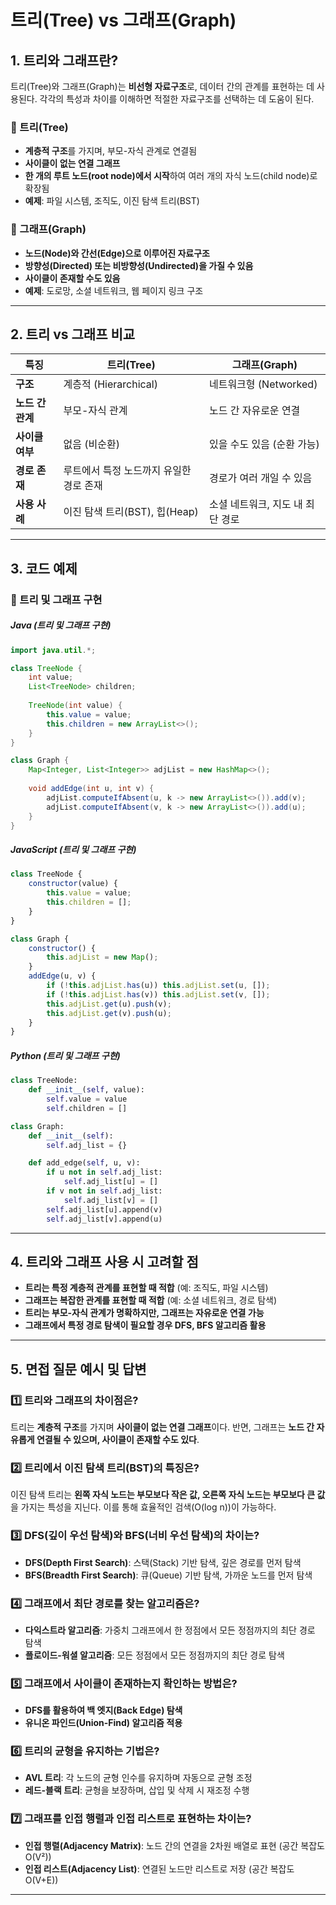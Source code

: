 # 트리(Tree) vs 그래프(Graph)

## 1. 트리와 그래프란?
트리(Tree)와 그래프(Graph)는 **비선형 자료구조**로, 데이터 간의 관계를 표현하는 데 사용된다. 각각의 특성과 차이를 이해하면 적절한 자료구조를 선택하는 데 도움이 된다.

### 🔹 트리(Tree)
- **계층적 구조**를 가지며, 부모-자식 관계로 연결됨
- **사이클이 없는 연결 그래프**
- **한 개의 루트 노드(root node)에서 시작**하여 여러 개의 자식 노드(child node)로 확장됨
- **예제**: 파일 시스템, 조직도, 이진 탐색 트리(BST)

### 🔹 그래프(Graph)
- **노드(Node)와 간선(Edge)으로 이루어진 자료구조**
- **방향성(Directed) 또는 비방향성(Undirected)을 가질 수 있음**
- **사이클이 존재할 수도 있음**
- **예제**: 도로망, 소셜 네트워크, 웹 페이지 링크 구조

---

## 2. 트리 vs 그래프 비교
| 특징 | 트리(Tree) | 그래프(Graph) |
|------|-----------|--------------|
| **구조** | 계층적 (Hierarchical) | 네트워크형 (Networked) |
| **노드 간 관계** | 부모-자식 관계 | 노드 간 자유로운 연결 |
| **사이클 여부** | 없음 (비순환) | 있을 수도 있음 (순환 가능) |
| **경로 존재** | 루트에서 특정 노드까지 유일한 경로 존재 | 경로가 여러 개일 수 있음 |
| **사용 사례** | 이진 탐색 트리(BST), 힙(Heap) | 소셜 네트워크, 지도 내 최단 경로 |

---

## 3. 코드 예제
### 🔹 트리 및 그래프 구현
##### Java (트리 및 그래프 구현)
```java
import java.util.*;

class TreeNode {
    int value;
    List<TreeNode> children;
    
    TreeNode(int value) {
        this.value = value;
        this.children = new ArrayList<>();
    }
}

class Graph {
    Map<Integer, List<Integer>> adjList = new HashMap<>();
    
    void addEdge(int u, int v) {
        adjList.computeIfAbsent(u, k -> new ArrayList<>()).add(v);
        adjList.computeIfAbsent(v, k -> new ArrayList<>()).add(u);
    }
}
```

##### JavaScript (트리 및 그래프 구현)
```javascript
class TreeNode {
    constructor(value) {
        this.value = value;
        this.children = [];
    }
}

class Graph {
    constructor() {
        this.adjList = new Map();
    }
    addEdge(u, v) {
        if (!this.adjList.has(u)) this.adjList.set(u, []);
        if (!this.adjList.has(v)) this.adjList.set(v, []);
        this.adjList.get(u).push(v);
        this.adjList.get(v).push(u);
    }
}
```

##### Python (트리 및 그래프 구현)
```python
class TreeNode:
    def __init__(self, value):
        self.value = value
        self.children = []

class Graph:
    def __init__(self):
        self.adj_list = {}

    def add_edge(self, u, v):
        if u not in self.adj_list:
            self.adj_list[u] = []
        if v not in self.adj_list:
            self.adj_list[v] = []
        self.adj_list[u].append(v)
        self.adj_list[v].append(u)
```

---

## 4. 트리와 그래프 사용 시 고려할 점
- **트리는 특정 계층적 관계를 표현할 때 적합** (예: 조직도, 파일 시스템)
- **그래프는 복잡한 관계를 표현할 때 적합** (예: 소셜 네트워크, 경로 탐색)
- **트리는 부모-자식 관계가 명확하지만, 그래프는 자유로운 연결 가능**
- **그래프에서 특정 경로 탐색이 필요할 경우 DFS, BFS 알고리즘 활용**

---

## 5. 면접 질문 예시 및 답변

### 1️⃣ 트리와 그래프의 차이점은?
트리는 **계층적 구조**를 가지며 **사이클이 없는 연결 그래프**이다. 반면, 그래프는 **노드 간 자유롭게 연결될 수 있으며, 사이클이 존재할 수도 있다**.

### 2️⃣ 트리에서 이진 탐색 트리(BST)의 특징은?
이진 탐색 트리는 **왼쪽 자식 노드는 부모보다 작은 값, 오른쪽 자식 노드는 부모보다 큰 값**을 가지는 특성을 지닌다. 이를 통해 효율적인 검색(O(log n))이 가능하다.

### 3️⃣ DFS(깊이 우선 탐색)와 BFS(너비 우선 탐색)의 차이는?
- **DFS(Depth First Search)**: 스택(Stack) 기반 탐색, 깊은 경로를 먼저 탐색
- **BFS(Breadth First Search)**: 큐(Queue) 기반 탐색, 가까운 노드를 먼저 탐색

### 4️⃣ 그래프에서 최단 경로를 찾는 알고리즘은?
- **다익스트라 알고리즘**: 가중치 그래프에서 한 정점에서 모든 정점까지의 최단 경로 탐색
- **플로이드-워셜 알고리즘**: 모든 정점에서 모든 정점까지의 최단 경로 탐색

### 5️⃣ 그래프에서 사이클이 존재하는지 확인하는 방법은?
- **DFS를 활용하여 백 엣지(Back Edge) 탐색**
- **유니온 파인드(Union-Find) 알고리즘 적용**

### 6️⃣ 트리의 균형을 유지하는 기법은?
- **AVL 트리**: 각 노드의 균형 인수를 유지하며 자동으로 균형 조정
- **레드-블랙 트리**: 균형을 보장하며, 삽입 및 삭제 시 재조정 수행

### 7️⃣ 그래프를 인접 행렬과 인접 리스트로 표현하는 차이는?
- **인접 행렬(Adjacency Matrix)**: 노드 간의 연결을 2차원 배열로 표현 (공간 복잡도 O(V²))
- **인접 리스트(Adjacency List)**: 연결된 노드만 리스트로 저장 (공간 복잡도 O(V+E))

---